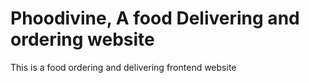 # Phoodivine, A food Delivering and ordering website
This is a food ordering and delivering frontend website
